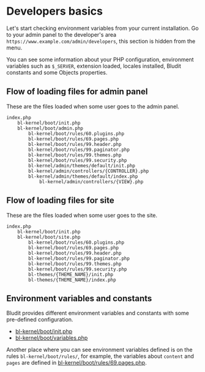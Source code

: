 # Developers basics
<!-- position: 1 -->

Let's start checking environment variables from your current installation. Go to your admin panel to the developer's area `https://www.example.com/admin/developers`, this section is hidden from the menu.

You can see some information about your PHP configuration, environment variables such as `$_SERVER`, extension loaded, locales installed, Bludit constants and some Objects properties.

## Flow of loading files for admin panel
These are the files loaded when some user goes to the admin panel.

```
index.php
	bl-kernel/boot/init.php
	bl-kernel/boot/admin.php
		bl-kernel/boot/rules/60.plugins.php
		bl-kernel/boot/rules/69.pages.php
		bl-kernel/boot/rules/99.header.php
		bl-kernel/boot/rules/99.paginator.php
		bl-kernel/boot/rules/99.themes.php
		bl-kernel/boot/rules/99.security.php
		bl-kernel/admin/themes/default/init.php
		bl-kernel/admin/controllers/{CONTROLLER}.php
		bl-kernel/admin/themes/default/index.php
			bl-kernel/admin/controllers/{VIEW}.php
```

## Flow of loading files for site
These are the files loaded when some user goes to the site.

```
index.php
	bl-kernel/boot/init.php
	bl-kernel/boot/site.php
		bl-kernel/boot/rules/60.plugins.php
		bl-kernel/boot/rules/69.pages.php
		bl-kernel/boot/rules/99.header.php
		bl-kernel/boot/rules/99.paginator.php
		bl-kernel/boot/rules/99.themes.php
		bl-kernel/boot/rules/99.security.php
		bl-themes/{THEME_NAME}/init.php
		bl-themes/{THEME_NAME}/index.php
```

## Environment variables and constants
Bludit provides different environment variables and constants with some pre-defined configuration.

- [bl-kernel/boot/init.php](https://github.com/bludit/bludit/blob/master/bl-kernel/boot/init.php)
- [bl-kernel/boot/variables.php](https://github.com/bludit/bludit/blob/master/bl-kernel/boot/variables.php)

Another place where you can see environment variables defined is on the rules `bl-kernel/boot/rules/`, for example, the variables about `content` and `pages` are defined in [bl-kernel/boot/rules/69.pages.php](https://github.com/bludit/bludit/blob/master/bl-kernel/boot/rules/69.pages.php).
